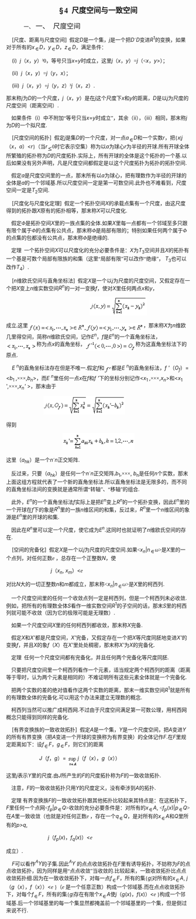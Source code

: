 <div class=Section1>
<p class=MsoNormal align=center style='text-align:center'><b><span lang=EN-US
style='font-size:15.0pt'>§</span></b><b><span lang=EN-US style='font-size:7.5pt;
font-family:宋体_GB2312'> </span></b><b><span lang=EN-US style='font-size:15.0pt;
font-family:宋体_GB2312'>4&nbsp; </span></b><b><span lang=ZH-CN style='font-size:
15.0pt;font-family:宋体_GB2312'>尺度空间与一致空间</span></b></p>
<p class=MsoNormal style='margin-left:36.0pt;text-indent:0mm'><span lang=EN-US>一、<span
style='font:7.0pt "Times New Roman"'>&nbsp; </span></span><span lang=ZH-CN
style='font-size:14.0pt;font-family:宋体_GB2312'>一、</span><span lang=EN-US
style='font-size:7.0pt'>&nbsp;&nbsp;&nbsp; </span><span lang=ZH-CN
style='font-size:14.0pt;font-family:宋体_GB2312'>尺度空间</span></p>
<p class=MsoNormal><span lang=EN-US>&nbsp;&nbsp;&nbsp; [</span><span
lang=ZH-CN style='font-family:宋体_GB2312'>尺度、距离与尺度空间</span><span lang=EN-US>]</span><span
lang=EN-US style='font-family:宋体_GB2312'>&nbsp; </span><span lang=ZH-CN
style='font-family:宋体_GB2312'>假定</span><i><span lang=EN-US>D</span></i><span
lang=ZH-CN style='font-family:宋体_GB2312'>是一个集，</span><i><span lang=EN-US>j</span></i><span
lang=ZH-CN style='font-family:宋体_GB2312'>是一个把</span><i><span lang=EN-US>D</span></i><span
lang=EN-US style='font-family:Symbol'>&acute;</span><i><span lang=EN-US>D</span></i><span
lang=ZH-CN style='font-family:宋体_GB2312'>变进</span><i><span lang=EN-US>R</span></i><sup><span
lang=EN-US>1</span></sup><span lang=ZH-CN style='font-family:宋体_GB2312'>的变换，如果对于所有的</span><i><span
lang=EN-US>x</span></i><i><sub><span lang=EN-US style='font-family:宋体_GB2312'><img
width=13 height=13
src="res/17e9d95da129bdd93c34fb6cc6aaaa52_5981_files/image002.gif"
u1:shapes="_x0000_i1025" align=absmiddle></span></sub><span lang=EN-US>D</span></i><span
lang=ZH-CN style='font-family:宋体_GB2312'>，</span><i><span lang=EN-US>y</span></i><i><sub><span
lang=EN-US style='font-family:宋体_GB2312'><img width=13 height=12
src="res/17e9d95da129bdd93c34fb6cc6aaaa52_5981_files/image003.gif"
u1:shapes="_x0000_i1026" align=absmiddle></span></sub><span lang=EN-US>D</span></i><span
lang=ZH-CN style='font-family:宋体_GB2312'>，</span><i><span lang=EN-US>z</span></i><i><sub><span
lang=EN-US style='font-family:宋体_GB2312'><img width=13 height=13
src="res/17e9d95da129bdd93c34fb6cc6aaaa52_5981_files/image004.gif"
u1:shapes="_x0000_i1027" align=absmiddle></span></sub><span lang=EN-US>D</span></i><span
lang=ZH-CN style='font-family:宋体_GB2312'>，满足条件：<i> </i></span></p>
<p class=MsoNormal><span lang=EN-US>&nbsp;&nbsp;&nbsp; (i)&nbsp; <i>j</i></span><span
lang=ZH-CN style='font-family:宋体_GB2312'>（</span><i><span lang=EN-US>x</span></i><span
lang=ZH-CN style='font-family:宋体_GB2312'>，</span><i><span lang=EN-US>y</span></i><span
lang=ZH-CN style='font-family:宋体_GB2312'>）</span><span lang=EN-US
style='font-family:Symbol'>&sup3;</span><span lang=EN-US style='font-family:宋体_GB2312'>0</span><span
lang=ZH-CN style='font-family:宋体_GB2312'>，等号只当</span><i><span lang=EN-US>x</span></i><span
lang=EN-US>=<i>y</i></span><span lang=ZH-CN style='font-family:宋体_GB2312'>时成立，这里</span><i><span
lang=EN-US>j</span></i><span lang=ZH-CN style='font-family:宋体_GB2312'>（</span><i><span
lang=EN-US>x</span></i><span lang=ZH-CN style='font-family:宋体_GB2312'>，</span><i><span
lang=EN-US>y</span></i><span lang=ZH-CN style='font-family:宋体_GB2312'>）</span><span
lang=EN-US style='font-family:宋体_GB2312'>=</span><i><span lang=EN-US>j</span></i><span
lang=ZH-CN style='font-family:宋体_GB2312'>（</span><span lang=EN-US
style='font-family:宋体_GB2312'>&lt;</span><i><span lang=EN-US>x</span></i><span
lang=ZH-CN style='font-family:宋体_GB2312'>，</span><i><span lang=EN-US>y</span></i><span
lang=EN-US>&gt;</span><span lang=ZH-CN style='font-family:宋体_GB2312'>）；</span></p>
<p class=MsoNormal><span lang=EN-US>&nbsp;&nbsp;&nbsp; (ii)&nbsp; <i>j</i></span><span
lang=ZH-CN style='font-family:宋体_GB2312'>（</span><i><span lang=EN-US>x</span></i><span
lang=ZH-CN style='font-family:宋体_GB2312'>，</span><i><span lang=EN-US>y</span></i><span
lang=ZH-CN style='font-family:宋体_GB2312'>）</span><span lang=EN-US
style='font-family:宋体_GB2312'>=</span><i><span lang=EN-US>j</span></i><span
lang=ZH-CN style='font-family:宋体_GB2312'>（</span><i><span lang=EN-US>y</span></i><span
lang=ZH-CN style='font-family:宋体_GB2312'>，</span><i><span lang=EN-US>x</span></i><span
lang=ZH-CN style='font-family:宋体_GB2312'>）；</span></p>
<p class=MsoNormal><span lang=EN-US>&nbsp;&nbsp;&nbsp; (iii)&nbsp; <i>j</i></span><span
lang=ZH-CN style='font-family:宋体_GB2312'>（</span><i><span lang=EN-US>x</span></i><span
lang=ZH-CN style='font-family:宋体_GB2312'>，</span><i><span lang=EN-US>y</span></i><span
lang=ZH-CN style='font-family:宋体_GB2312'>）</span><span lang=EN-US
style='font-family:宋体_GB2312'>+</span><i><span lang=EN-US>j</span></i><span
lang=ZH-CN style='font-family:宋体_GB2312'>（</span><i><span lang=EN-US>y</span></i><span
lang=ZH-CN style='font-family:宋体_GB2312'>，</span><i><span lang=EN-US>z</span></i><span
lang=ZH-CN style='font-family:宋体_GB2312'>）</span><span lang=EN-US
style='font-family:Symbol'>&sup3;</span><i><span lang=EN-US>j</span></i><span
lang=ZH-CN style='font-family:宋体_GB2312'>（</span><i><span lang=EN-US>x</span></i><span
lang=ZH-CN style='font-family:宋体_GB2312'>，</span><i><span lang=EN-US>z</span></i><span
lang=ZH-CN style='font-family:宋体_GB2312'>）</span><span lang=EN-US>.</span></p>
<p class=MsoNormal><span lang=ZH-CN style='font-family:宋体_GB2312'>那末称</span><i><span
lang=EN-US>j</span></i><span lang=ZH-CN style='font-family:宋体_GB2312'>为</span><i><span
lang=EN-US>D</span></i><span lang=ZH-CN style='font-family:宋体_GB2312'>的一个尺度，</span><i><span
lang=EN-US>j</span></i><span lang=ZH-CN style='font-family:宋体_GB2312'>（</span><i><span
lang=EN-US>x</span></i><span lang=ZH-CN style='font-family:宋体_GB2312'>，</span><i><span
lang=EN-US>y</span></i><span lang=ZH-CN style='font-family:宋体_GB2312'>）是在</span><i><span
lang=EN-US>j</span></i><span lang=ZH-CN style='font-family:宋体_GB2312'>这个尺度下</span><i><span
lang=EN-US>x</span></i><span lang=ZH-CN style='font-family:宋体_GB2312'>和</span><i><span
lang=EN-US>y</span></i><span lang=ZH-CN style='font-family:宋体_GB2312'>的距离，</span><i><span
lang=EN-US>D</span></i><span lang=ZH-CN style='font-family:宋体_GB2312'>是以</span><i><span
lang=EN-US>j</span></i><span lang=ZH-CN style='font-family:宋体_GB2312'>为尺度的尺度空间（距离空间）</span><span
lang=EN-US>.</span></p>
<p class=MsoNormal><span lang=EN-US style='font-family:宋体_GB2312'>&nbsp;&nbsp;&nbsp;
</span><span lang=ZH-CN style='font-family:宋体_GB2312'>如果条件（</span><span
lang=EN-US>i</span><span lang=ZH-CN style='font-family:宋体_GB2312'>）中不附加“等号只当</span><i><span
lang=EN-US>x</span></i><span lang=EN-US>=<i>y</i></span><span lang=ZH-CN
style='font-family:宋体_GB2312'>时成立”，其余（</span><span lang=EN-US>ii</span><span
lang=ZH-CN style='font-family:宋体_GB2312'>），（</span><span lang=EN-US>iii</span><span
lang=ZH-CN style='font-family:宋体_GB2312'>）相同，那末称</span><i><span lang=EN-US>j</span></i><span
lang=ZH-CN style='font-family:宋体_GB2312'>为</span><i><span lang=EN-US>D</span></i><span
lang=ZH-CN style='font-family:宋体_GB2312'>的一个拟尺度</span><span lang=EN-US>.</span></p>
<p class=MsoNormal><span lang=EN-US>&nbsp;&nbsp;&nbsp; [</span><span
lang=ZH-CN style='font-family:宋体_GB2312'>尺度空间的拓扑</span><span lang=EN-US>] </span><span
lang=EN-US style='font-family:宋体_GB2312'>&nbsp;</span><span lang=ZH-CN
style='font-family:宋体_GB2312'>假定</span><i><span lang=EN-US>j</span></i><span
lang=ZH-CN style='font-family:宋体_GB2312'>是集</span><i><span lang=EN-US>D</span></i><span
lang=ZH-CN style='font-family:宋体_GB2312'>的一个尺度，对一点</span><i><span lang=EN-US>a</span></i><i><sub><span
lang=EN-US style='font-family:宋体_GB2312'><img width=13 height=13
src="res/17e9d95da129bdd93c34fb6cc6aaaa52_5981_files/image005.gif"
u1:shapes="_x0000_i1035" align=absmiddle></span></sub><span lang=EN-US>D</span></i><span
lang=ZH-CN style='font-family:宋体_GB2312'>和一个实数</span><i><span lang=EN-US>r</span></i><span
lang=ZH-CN style='font-family:宋体_GB2312'>，把</span><span lang=EN-US
style='font-family:宋体_GB2312'>{</span><i><span lang=EN-US>x</span></i><span
lang=EN-US style='font-family:宋体_GB2312'>|</span><i><span lang=EN-US>j</span></i><span
lang=ZH-CN style='font-family:宋体_GB2312'>（</span><i><span lang=EN-US>x</span></i><span
lang=ZH-CN style='font-family:宋体_GB2312'>，</span><i><span lang=EN-US>a</span></i><span
lang=ZH-CN style='font-family:宋体_GB2312'>）</span><span lang=EN-US>&lt;<i>r</i></span><span
lang=EN-US style='font-family:宋体_GB2312'>}</span><span lang=ZH-CN
style='font-family:宋体_GB2312'>（当</span><i><span lang=EN-US>r<sub><img width=13
height=16 src="res/17e9d95da129bdd93c34fb6cc6aaaa52_5981_files/image007.gif"
u1:shapes="_x0000_i1036" align=absmiddle></sub></span></i><span lang=EN-US
style='font-family:宋体_GB2312'>0</span><span lang=ZH-CN style='font-family:宋体_GB2312'>时它表示空集）称为以</span><i><span
lang=EN-US>a</span></i><span lang=ZH-CN style='font-family:宋体_GB2312'>为球心</span><i><span
lang=EN-US>r</span></i><span lang=ZH-CN style='font-family:宋体_GB2312'>为半径的开球</span><span
lang=EN-US>.</span><span lang=ZH-CN style='font-family:宋体_GB2312'>所有开球全体所繁殖的拓扑称为</span><i><span
lang=EN-US>D</span></i><span lang=ZH-CN style='font-family:宋体_GB2312'>的尺度拓扑</span><span
lang=EN-US>.</span><span lang=ZH-CN style='font-family:宋体_GB2312'>实际上，所有开球的全体是这个拓扑的一个基</span><span
lang=EN-US>.</span><span lang=ZH-CN style='font-family:宋体_GB2312'>以后如果没有另外声明，凡是尺度空间都假定是以这个尺度拓扑为拓扑的拓扑空间</span><span
lang=EN-US>.</span></p>
<p class=MsoNormal><span lang=EN-US style='font-family:宋体_GB2312'>&nbsp;&nbsp;&nbsp;
</span><span lang=ZH-CN style='font-family:宋体_GB2312'>假定</span><i><span
lang=EN-US>a</span></i><span lang=ZH-CN style='font-family:宋体_GB2312'>是尺度空间里的一点，那末所有以</span><i><span
lang=EN-US>a</span></i><span lang=ZH-CN style='font-family:宋体_GB2312'>为球心，把有理数作为半径的开球的全体是</span><i><span
lang=EN-US>a</span></i><span lang=ZH-CN style='font-family:宋体_GB2312'>的一个邻域基</span><span
lang=EN-US>.</span><span lang=ZH-CN style='font-family:宋体_GB2312'>所以尺度空间一定是第一可数空间</span><span
lang=EN-US>.</span><span lang=ZH-CN style='font-family:宋体_GB2312'>此外也不难看到，尺度空间一定是</span><i><span
lang=EN-US>T</span></i><sub><span lang=EN-US>2</span></sub><span lang=ZH-CN
style='font-family:宋体_GB2312'>空间</span><span lang=EN-US>.</span></p>
<p class=MsoNormal><span lang=EN-US>&nbsp;&nbsp;&nbsp; [</span><span
lang=ZH-CN style='font-family:宋体_GB2312'>尺度化与尺度化定理</span><span lang=EN-US>]</span><span
lang=EN-US style='font-family:宋体_GB2312'>&nbsp; </span><span lang=ZH-CN
style='font-family:宋体_GB2312'>假定一个拓扑空间</span><i><span lang=EN-US>X</span></i><span
lang=ZH-CN style='font-family:宋体_GB2312'>的承载点集有一个尺度，由这尺度得到的拓扑跟</span><i><span
lang=EN-US>X</span></i><span lang=ZH-CN style='font-family:宋体_GB2312'>原有的拓扑相等，那末称</span><i><span
lang=EN-US>X</span></i><span lang=ZH-CN style='font-family:宋体_GB2312'>可以尺度化</span><span
lang=EN-US>.</span></p>
<p class=MsoNormal><span lang=EN-US style='font-family:宋体_GB2312'>&nbsp;&nbsp;&nbsp;
</span><span lang=ZH-CN style='font-family:宋体_GB2312'>假定<i>Φ</i>是拓扑空间</span><i><span
lang=EN-US>X</span></i><span lang=ZH-CN style='font-family:宋体_GB2312'>里的一族点集的全体</span><span
lang=EN-US>.</span><span lang=ZH-CN style='font-family:宋体_GB2312'>如果</span><i><span
lang=EN-US>X</span></i><span lang=ZH-CN style='font-family:宋体_GB2312'>里每一点都有一个邻域至多只跟有限个属于<i>Φ</i>的点集有公共点，那末称<i>Φ</i>是局部有限的；特别如果任何两个属于<i>Φ</i>的点集的包都没有公共点，那末称<i>Φ</i>是绝缘的</span><span
lang=EN-US>.</span></p>
<p class=MsoNormal><span lang=EN-US style='font-family:宋体_GB2312'>&nbsp;&nbsp;&nbsp;
</span><span lang=ZH-CN style='font-family:宋体_GB2312'>定理</span><span
lang=EN-US style='font-family:宋体_GB2312'>&nbsp; </span><span lang=ZH-CN
style='font-family:宋体_GB2312'>一个拓扑空间</span><i><span lang=EN-US>X</span></i><span
lang=ZH-CN style='font-family:宋体_GB2312'>可以尺度化的充分必要条件是：</span><i><span
lang=EN-US>X</span></i><span lang=ZH-CN style='font-family:宋体_GB2312'>为</span><i><span
lang=EN-US>T</span></i><sub><span lang=EN-US>3</span></sub><span lang=ZH-CN
style='font-family:宋体_GB2312'>空间并且</span><i><span lang=EN-US>X</span></i><span
lang=ZH-CN style='font-family:宋体_GB2312'>的拓扑有一个基是可数个局部有限族的和集（这里“局部有限”可以改作“绝缘”，</span><i><span
lang=EN-US> T</span></i><sub><span lang=EN-US>3</span></sub><span lang=ZH-CN
style='font-family:宋体_GB2312'>也可以改作</span><i><span lang=EN-US>T</span></i><sub><span
lang=EN-US>4</span></sub><span lang=ZH-CN style='font-family:宋体_GB2312'>）</span><span
lang=EN-US>.</span></p>
<p class=MsoNormal><span lang=EN-US>&nbsp;&nbsp;&nbsp; [<i>n</i></span><span
lang=ZH-CN style='font-family:宋体_GB2312'>维欧氏空间与直角坐标法</span><span lang=EN-US>] </span><span
lang=EN-US style='font-family:宋体_GB2312'>&nbsp;</span><span lang=ZH-CN
style='font-family:宋体_GB2312'>假定</span><i><span lang=EN-US>X</span></i><span
lang=ZH-CN style='font-family:宋体_GB2312'>是一个以</span><i><span lang=EN-US>j</span></i><span
lang=ZH-CN style='font-family:宋体_GB2312'>为尺度的尺度空间，又假定存在一个把</span><i><span
lang=EN-US>X</span></i><span lang=ZH-CN style='font-family:宋体_GB2312'>变上</span><i><span
lang=EN-US>n</span></i><span lang=ZH-CN style='font-family:宋体_GB2312'>维实数空间</span><i><span
lang=EN-US>R<sup>n</sup></span></i><span lang=ZH-CN style='font-family:宋体_GB2312'>的一对一变换</span><i><span
lang=EN-US>f</span></i><span lang=ZH-CN style='font-family:宋体_GB2312'>，使对</span><i><span
lang=EN-US>X</span></i><span lang=ZH-CN style='font-family:宋体_GB2312'>里任何两点</span><i><span
lang=EN-US>x</span></i><span lang=ZH-CN style='font-family:宋体_GB2312'>和</span><i><span
lang=EN-US>y</span></i><span lang=ZH-CN style='font-family:宋体_GB2312'>，</span></p>
<pre><i><span lang=EN-US>&nbsp;&nbsp;&nbsp;&nbsp;&nbsp;&nbsp;&nbsp;&nbsp;&nbsp;&nbsp;&nbsp;&nbsp;&nbsp;&nbsp;&nbsp;&nbsp;&nbsp;&nbsp;&nbsp;&nbsp;&nbsp;&nbsp;&nbsp;&nbsp;&nbsp;&nbsp; <sub><img
width=157 height=51
src="res/17e9d95da129bdd93c34fb6cc6aaaa52_5981_files/image009.gif"
u1:shapes="_x0000_i1037"></sub></span></i></pre>
<p class=MsoNormal><span lang=ZH-CN style='font-family:宋体_GB2312'>成立</span><span
lang=EN-US style='font-family:宋体_GB2312'>,</span><span lang=ZH-CN
style='font-family:宋体_GB2312'>这里</span><sub><span lang=EN-US style='font-family:
宋体_GB2312'><img width=316 height=25
src="res/17e9d95da129bdd93c34fb6cc6aaaa52_5981_files/image011.gif"
u1:shapes="_x0000_i1038" align=absmiddle></span></sub><span lang=ZH-CN
style='font-family:宋体_GB2312'>，那末称</span><i><span lang=EN-US>X</span></i><span
lang=ZH-CN style='font-family:宋体_GB2312'>为</span><i><span lang=EN-US>n</span></i><span
lang=ZH-CN style='font-family:宋体_GB2312'>维欧几里得空间，简称</span><i><span lang=EN-US>n</span></i><span
lang=ZH-CN style='font-family:宋体_GB2312'>维欧氏空间，记作</span><i><span lang=EN-US>E<sup>n</sup></span></i><span
lang=ZH-CN style='font-family:宋体_GB2312'>，</span><i><span lang=EN-US>f</span></i><span
lang=ZH-CN style='font-family:宋体_GB2312'>是</span><i><span lang=EN-US>E<sup>n</sup></span></i><span
lang=ZH-CN style='font-family:宋体_GB2312'>的一个直角坐标法，</span><sub><span lang=EN-US
style='font-family:宋体_GB2312'><img width=83 height=24
src="res/17e9d95da129bdd93c34fb6cc6aaaa52_5981_files/image013.gif"
u1:shapes="_x0000_i1039" align=absmiddle></span></sub><span lang=ZH-CN
style='font-family:宋体_GB2312'>称为点</span><i><span lang=EN-US>x</span></i><span
lang=ZH-CN style='font-family:宋体_GB2312'>的直角坐标，</span><sub><span lang=EN-US
style='font-family:宋体_GB2312'><img width=137 height=27
src="res/17e9d95da129bdd93c34fb6cc6aaaa52_5981_files/image015.gif"
u1:shapes="_x0000_i1040" align=absmiddle></span></sub><span lang=ZH-CN
style='font-family:宋体_GB2312'>称为这直角坐标法下的原点</span><span lang=EN-US>.</span></p>
<p class=MsoNormal><i><span lang=EN-US>&nbsp;&nbsp;&nbsp; E <sup>n</sup></span></i><span
lang=ZH-CN style='font-family:宋体_GB2312'>的直角坐标法存在但是不唯一</span><span lang=EN-US>.</span><span
lang=ZH-CN style='font-family:宋体_GB2312'>假定</span><i><span lang=EN-US>f</span></i><span
lang=ZH-CN style='font-family:宋体_GB2312'>和</span><i><sub><span lang=EN-US><img
width=20 height=21
src="res/17e9d95da129bdd93c34fb6cc6aaaa52_5981_files/image017.gif"
u1:shapes="_x0000_i1041" align=absmiddle></span></sub></i><span lang=ZH-CN
style='font-family:宋体_GB2312'>都是</span><i><span lang=EN-US>E <sup>n</sup></span></i><span
lang=ZH-CN style='font-family:宋体_GB2312'>的直角坐标法，</span><i><span lang=EN-US>f '</span></i><span
lang=ZH-CN style='font-family:宋体_GB2312'>（</span><i><span lang=EN-US>O<sub>f</sub></span></i><span
lang=ZH-CN style='font-family:宋体_GB2312'>）</span><span lang=EN-US>=&lt;<i>b</i><sub>1
</sub>,</span><span lang=EN-US style='font-family:Symbol'>×××</span><span
lang=EN-US>,<i>b<sub>n</sub></i>&gt;</span><span lang=ZH-CN style='font-family:
宋体_GB2312'>，而</span><i><span lang=EN-US>E <sup>n</sup></span></i><span
lang=ZH-CN style='font-family:宋体_GB2312'>里任何一点</span><i><span lang=EN-US>x</span></i><span
lang=ZH-CN style='font-family:宋体_GB2312'>在</span><i><span lang=EN-US>f</span></i><span
lang=ZH-CN style='font-family:宋体_GB2312'>和</span><i><span lang=EN-US>f '</span></i><span
lang=ZH-CN style='font-family:宋体_GB2312'>下的坐标分别记作</span><span lang=EN-US>&lt;<i>x</i><sub>1
</sub>,</span><span lang=EN-US style='font-family:Symbol'>×××</span><span
lang=EN-US>,<i>x<sub>n</sub></i>&gt;</span><span lang=ZH-CN style='font-family:
宋体_GB2312'>和</span><span lang=EN-US>&lt;<i>x</i><sub>1 </sub>',</span><span
lang=EN-US style='font-family:Symbol'>×××</span><span lang=EN-US>,<i>x<sub>n</sub>'
</i>&gt;</span><span lang=ZH-CN style='font-family:宋体_GB2312'>，那末由于</span></p>
<pre><span lang=EN-US style='font-family:宋体_GB2312'>&nbsp;&nbsp;&nbsp;&nbsp;&nbsp;&nbsp;&nbsp;&nbsp;&nbsp;&nbsp;&nbsp;&nbsp;&nbsp;&nbsp;&nbsp;&nbsp;&nbsp;&nbsp;&nbsp;&nbsp;&nbsp;&nbsp;&nbsp;&nbsp;&nbsp;&nbsp;&nbsp;&nbsp; <sub><img
width=224 height=51
src="res/17e9d95da129bdd93c34fb6cc6aaaa52_5981_files/image019.gif"
u1:shapes="_x0000_i1042"></sub></span></pre>
<p class=MsoNormal><span lang=ZH-CN style='font-family:宋体_GB2312'>得到</span></p>
<p class=MsoNormal align=center style='text-align:center'><sub><span
lang=EN-US style='font-family:宋体_GB2312'><img width=197 height=45
src="res/17e9d95da129bdd93c34fb6cc6aaaa52_5981_files/image021.gif"
u1:shapes="_x0000_i1043"></span></sub></p>
<p class=MsoNormal><span lang=ZH-CN style='font-family:宋体_GB2312'>这里（</span><i><span
lang=EN-US>a<sub>hk</sub></span></i><span lang=ZH-CN style='font-family:宋体_GB2312'>）是一个</span><i><span
lang=EN-US>n</span></i><span lang=EN-US style='font-family:Symbol'>&acute;</span><i><span
lang=EN-US>n</span></i><span lang=ZH-CN style='font-family:宋体_GB2312'>正交矩阵</span><span
lang=EN-US>.</span></p>
<p class=MsoNormal><span lang=EN-US style='font-family:宋体_GB2312'>&nbsp;&nbsp;&nbsp;
</span><span lang=ZH-CN style='font-family:宋体_GB2312'>反过来，只要（</span><i><span
lang=EN-US>a<sub>hk</sub></span></i><span lang=ZH-CN style='font-family:宋体_GB2312'>）是任何一个</span><i><span
lang=EN-US>n</span></i><span lang=EN-US style='font-family:Symbol'>&acute;</span><i><span
lang=EN-US>n</span></i><span lang=ZH-CN style='font-family:宋体_GB2312'>正交矩阵</span><span
lang=EN-US style='font-family:宋体_GB2312'>,</span><i><span lang=EN-US>b</span></i><sub><span
lang=EN-US>1</span></sub><span lang=EN-US>,</span><span lang=EN-US
style='font-family:Symbol'>×××</span><span lang=EN-US>,<i> b</i><sub>n</sub></span><span
lang=ZH-CN style='font-family:宋体_GB2312'>是任何</span><i><span lang=EN-US>n</span></i><span
lang=ZH-CN style='font-family:宋体_GB2312'>个实数，那末上面这组方程就代表了一个新的直角坐标法</span><span
lang=EN-US>.</span><span lang=ZH-CN style='font-family:宋体_GB2312'>所以直角坐标法是无限多的，而不同的直角坐标法间的变换就是通常所谓“转轴”、“移轴”的组合</span><span
lang=EN-US>.</span></p>
<p class=MsoNormal><span lang=EN-US style='font-family:宋体_GB2312'>&nbsp;&nbsp;&nbsp;
</span><span lang=ZH-CN style='font-family:宋体_GB2312'>此外，</span><i><span
lang=EN-US>E<sup>n</sup></span></i><span lang=ZH-CN style='font-family:宋体_GB2312'>的一个直角坐标法</span><i><span
lang=EN-US>f</span></i><span lang=ZH-CN style='font-family:宋体_GB2312'>实际上是把</span><i><span
lang=EN-US>E<sup>n</sup></span></i><span lang=ZH-CN style='font-family:宋体_GB2312'>变上</span><i><span
lang=EN-US>R<sup>n</sup></span></i><span lang=ZH-CN style='font-family:宋体_GB2312'>的一个拓扑变换，因此</span><i><span
lang=EN-US>E<sup>n</sup></span></i><span lang=ZH-CN style='font-family:宋体_GB2312'>里的一个开球在</span><i><span
lang=EN-US>f</span></i><span lang=ZH-CN style='font-family:宋体_GB2312'>下的象是</span><i><span
lang=EN-US>R<sup>n</sup></span></i><span lang=ZH-CN style='font-family:宋体_GB2312'>里的一族</span><i><span
lang=EN-US>n</span></i><span lang=ZH-CN style='font-family:宋体_GB2312'>维区间的和集，反过来，</span><i><span
lang=EN-US>R<sup>n</sup></span></i><span lang=ZH-CN style='font-family:宋体_GB2312'>里一个</span><i><span
lang=EN-US>n</span></i><span lang=ZH-CN style='font-family:宋体_GB2312'>维区间的象源是</span><i><span
lang=EN-US>E<sup>n</sup></span></i><span lang=ZH-CN style='font-family:宋体_GB2312'>里的开球的和集</span><span
lang=EN-US>.</span></p>
<p class=MsoNormal><span lang=EN-US style='font-family:宋体_GB2312'>&nbsp;&nbsp;&nbsp;
</span><span lang=ZH-CN style='font-family:宋体_GB2312'>因此在</span><i><span
lang=EN-US>R<sup>n</sup></span></i><span lang=ZH-CN style='font-family:宋体_GB2312'>里可以定一个尺度，使它成为</span><i><span
lang=EN-US>E<sup>n</sup></span></i><span lang=EN-US>.</span><span lang=ZH-CN
style='font-family:宋体_GB2312'>这同时也就证明了</span><i><span lang=EN-US>n</span></i><span
lang=ZH-CN style='font-family:宋体_GB2312'>维欧氏空间的存在</span><span lang=EN-US>.</span></p>
<p class=MsoNormal><span lang=EN-US>&nbsp;&nbsp;&nbsp; [</span><span
lang=ZH-CN style='font-family:宋体_GB2312'>空间的完备化</span><span lang=EN-US>] </span><span
lang=EN-US style='font-family:宋体_GB2312'>&nbsp;</span><span lang=ZH-CN
style='font-family:宋体_GB2312'>假定</span><i><span lang=EN-US>X</span></i><span
lang=ZH-CN style='font-family:宋体_GB2312'>是一个以</span><i><span lang=EN-US>j</span></i><span
lang=ZH-CN style='font-family:宋体_GB2312'>为尺度的尺度空间</span><span lang=EN-US>.</span><span
lang=ZH-CN style='font-family:宋体_GB2312'>如果</span><span lang=EN-US
style='font-family:宋体_GB2312'>&lt;</span><i><span lang=EN-US>x<sub>n</sub></span></i><span
lang=EN-US>|<i>n</i></span><i><sub><span lang=EN-US style='font-family:宋体_GB2312'><img
width=13 height=13
src="res/17e9d95da129bdd93c34fb6cc6aaaa52_5981_files/image022.gif"
u1:shapes="_x0000_i1044" align=absmiddle></span></sub></i><i><span lang=ZH-CN
style='font-family:宋体_GB2312'>ω</span></i><span lang=EN-US style='font-family:
宋体_GB2312'>&gt;</span><span lang=ZH-CN style='font-family:宋体_GB2312'>是</span><i><span
lang=EN-US>X</span></i><span lang=ZH-CN style='font-family:宋体_GB2312'>里的一个点列，对任何正数</span><i><span
lang=EN-US style='font-family:Symbol'>e</span></i><i><span lang=EN-US
style='font-family:宋体_GB2312'> </span></i><span lang=ZH-CN style='font-family:
宋体_GB2312'>，总存在一个正整数</span><i><span lang=EN-US>N</span></i><span lang=ZH-CN
style='font-family:宋体_GB2312'>，使</span></p>
<p class=MsoNormal><i><span lang=EN-US>&nbsp;&nbsp;&nbsp;&nbsp;&nbsp;&nbsp;&nbsp;&nbsp;&nbsp;&nbsp;&nbsp;&nbsp;&nbsp;&nbsp;&nbsp;&nbsp;&nbsp;&nbsp;&nbsp;&nbsp;&nbsp;&nbsp;&nbsp;&nbsp;&nbsp;&nbsp;&nbsp;&nbsp;&nbsp;&nbsp;
j</span></i><span lang=ZH-CN style='font-family:宋体_GB2312'>（</span><i><span
lang=EN-US>x<sub>n</sub></span></i><span lang=EN-US>,<i> x<sub>m</sub></i></span><span
lang=ZH-CN style='font-family:宋体_GB2312'>）</span><span lang=EN-US>&lt;</span><i><span
lang=EN-US style='font-family:Symbol'>e</span></i></p>
<p class=MsoNormal><span lang=ZH-CN style='font-family:宋体_GB2312'>对比</span><i><span
lang=EN-US>N</span></i><span lang=ZH-CN style='font-family:宋体_GB2312'>大的一切正整数</span><i><span
lang=EN-US>n</span></i><span lang=ZH-CN style='font-family:宋体_GB2312'>和</span><i><span
lang=EN-US>m</span></i><span lang=ZH-CN style='font-family:宋体_GB2312'>都成立，那末称</span><span
lang=EN-US style='font-family:宋体_GB2312'>&lt;</span><i><span lang=EN-US>x<sub>n</sub></span></i><span
lang=EN-US>|<i>n</i></span><i><sub><span lang=EN-US style='font-family:宋体_GB2312'><img
width=13 height=13
src="res/17e9d95da129bdd93c34fb6cc6aaaa52_5981_files/image023.gif"
u1:shapes="_x0000_i1045" align=absmiddle></span></sub></i><i><span lang=ZH-CN
style='font-family:宋体_GB2312'>ω</span></i><span lang=EN-US style='font-family:
宋体_GB2312'>&gt;</span><span lang=ZH-CN style='font-family:宋体_GB2312'>是</span><i><span
lang=EN-US>X</span></i><span lang=ZH-CN style='font-family:宋体_GB2312'>里的柯西列</span><span
lang=EN-US>.</span></p>
<p class=MsoNormal><span lang=EN-US style='font-family:宋体_GB2312'>&nbsp;&nbsp;&nbsp;
</span><span lang=ZH-CN style='font-family:宋体_GB2312'>一个尺度空间里的任何一个收敛点列一定是柯西列，但是一个柯西列未必收敛</span><span
lang=EN-US>.</span><span lang=ZH-CN style='font-family:宋体_GB2312'>例如，把所有的有理数全体</span><i><span
lang=EN-US>S</span></i><span lang=ZH-CN style='font-family:宋体_GB2312'>看作一维实数空间</span><i><span
lang=EN-US>R</span></i><sup><span lang=EN-US>1</span></sup><span lang=ZH-CN
style='font-family:宋体_GB2312'>的子空间的话，那末</span><i><span lang=EN-US>S</span></i><span
lang=ZH-CN style='font-family:宋体_GB2312'>里的柯西列就可能不收敛（因为它的极限可能是无理数）</span><span
lang=EN-US>.</span></p>
<p class=MsoNormal><span lang=EN-US style='font-family:宋体_GB2312'>&nbsp;&nbsp;&nbsp;
</span><span lang=ZH-CN style='font-family:宋体_GB2312'>如果一个尺度空间</span><i><span
lang=EN-US>X</span></i><span lang=ZH-CN style='font-family:宋体_GB2312'>里的任何柯西列都收敛，那末称</span><i><span
lang=EN-US>X</span></i><span lang=ZH-CN style='font-family:宋体_GB2312'>完备</span><span
lang=EN-US>.</span></p>
<p class=MsoNormal><span lang=EN-US style='font-family:宋体_GB2312'>&nbsp;&nbsp;&nbsp;
</span><span lang=ZH-CN style='font-family:宋体_GB2312'>假定</span><i><span
lang=EN-US>X</span></i><span lang=ZH-CN style='font-family:宋体_GB2312'>和</span><i><span
lang=EN-US>X'</span></i><span lang=ZH-CN style='font-family:宋体_GB2312'>都是尺度空间，</span><i><span
lang=EN-US>X'</span></i><span lang=ZH-CN style='font-family:宋体_GB2312'>完备，又假定存在一个把</span><i><span
lang=EN-US>X</span></i><span lang=ZH-CN style='font-family:宋体_GB2312'>等尺度同胚地变进</span><i><span
lang=EN-US>X'</span></i><span lang=ZH-CN style='font-family:宋体_GB2312'>的变换</span><i><span
lang=EN-US>f</span></i><span lang=ZH-CN style='font-family:宋体_GB2312'>，并且</span><i><span
lang=EN-US>X</span></i><span lang=ZH-CN style='font-family:宋体_GB2312'>的象</span><i><span
lang=EN-US>f</span></i><span lang=ZH-CN style='font-family:宋体_GB2312'>（</span><i><span
lang=EN-US>X</span></i><span lang=ZH-CN style='font-family:宋体_GB2312'>）在</span><i><span
lang=EN-US>X'</span></i><span lang=ZH-CN style='font-family:宋体_GB2312'>里处处稠密，那末称</span><i><span
lang=EN-US>X'</span></i><span lang=ZH-CN style='font-family:宋体_GB2312'>为</span><i><span
lang=EN-US>X</span></i><span lang=ZH-CN style='font-family:宋体_GB2312'>的完备化</span><span
lang=EN-US>.</span></p>
<p class=MsoNormal><span lang=EN-US style='font-family:宋体_GB2312'>&nbsp;&nbsp;&nbsp;
</span><span lang=ZH-CN style='font-family:宋体_GB2312'>定理</span><span
lang=EN-US style='font-family:宋体_GB2312'>&nbsp; </span><span lang=ZH-CN
style='font-family:宋体_GB2312'>任何一个尺度空间都有完备化，并且任何两个完备化等尺度同胚</span><span
lang=EN-US>.</span></p>
<p class=MsoNormal><span lang=EN-US style='font-family:宋体_GB2312'>&nbsp;&nbsp;&nbsp;
</span><span lang=ZH-CN style='font-family:宋体_GB2312'>只要把尺度空间里一个柯西列看作一个元素，适当规定两个柯西列的距离（距离等于零时，认为两个元素是相同的）不难证明所有这些元素全体就是一个完备化</span><span
lang=EN-US>.</span></p>
<p class=MsoNormal><span lang=EN-US style='font-family:宋体_GB2312'>&nbsp;&nbsp;&nbsp;
</span><span lang=ZH-CN style='font-family:宋体_GB2312'>把两个实数的差的绝对值看作这两个实数的距离，那末一维实数空间</span><i><span
lang=EN-US>R</span></i><sup><span lang=EN-US>1</span></sup><span lang=ZH-CN
style='font-family:宋体_GB2312'>就是所有的有理数全体的完备化</span><span lang=EN-US>.</span><span
lang=ZH-CN style='font-family:宋体_GB2312'>可以用这个办法来建立无理数的概念</span><span
lang=EN-US>.</span></p>
<p class=MsoNormal><span lang=EN-US style='font-family:宋体_GB2312'>&nbsp;&nbsp;&nbsp;
</span><span lang=ZH-CN style='font-family:宋体_GB2312'>柯西列当然可以推广成柯西网</span><span
lang=EN-US>.</span><span lang=ZH-CN style='font-family:宋体_GB2312'>不过由于尺度空间满足第一可数公理，用柯西网概念只能得到同样的完备化</span><span
lang=EN-US>.</span></p>
<p class=MsoNormal><span lang=EN-US>&nbsp;&nbsp;&nbsp; [</span><span
lang=ZH-CN style='font-family:宋体_GB2312'>有界变换族的一致收敛拓扑</span><span lang=EN-US>] </span><span
lang=EN-US style='font-family:宋体_GB2312'>&nbsp;</span><span lang=ZH-CN
style='font-family:宋体_GB2312'>假定</span><i><span lang=EN-US>A</span></i><span
lang=ZH-CN style='font-family:宋体_GB2312'>是一个集，</span><i><span lang=EN-US>Y</span></i><span
lang=ZH-CN style='font-family:宋体_GB2312'>是一个尺度空间，把</span><i><span lang=EN-US>A</span></i><span
lang=ZH-CN style='font-family:宋体_GB2312'>变进</span><i><span lang=EN-US>Y</span></i><span
lang=EN-US style='font-family:宋体_GB2312'> </span><span lang=ZH-CN
style='font-family:宋体_GB2312'>的所有有界变换（把</span><i><span lang=EN-US>A</span></i><span
lang=ZH-CN style='font-family:宋体_GB2312'>变进一个开球的变换称为有界变换）的全体记作</span><i><span
lang=EN-US>F</span></i><span lang=EN-US>.</span><span lang=ZH-CN
style='font-family:宋体_GB2312'>在</span><i><span lang=EN-US>F</span></i><span
lang=ZH-CN style='font-family:宋体_GB2312'>里规定距离如下：设</span><i><span lang=EN-US>f</span></i><i><sub><span
lang=EN-US style='font-family:宋体_GB2312'><img width=13 height=14
src="res/17e9d95da129bdd93c34fb6cc6aaaa52_5981_files/image024.gif"
u1:shapes="_x0000_i1046" align=absmiddle></span></sub><span lang=EN-US>F</span></i><span
lang=ZH-CN style='font-family:宋体_GB2312'>，</span><i><span lang=EN-US>g</span></i><i><sub><span
lang=EN-US style='font-family:宋体_GB2312'><img width=13 height=13
src="res/17e9d95da129bdd93c34fb6cc6aaaa52_5981_files/image025.gif"
u1:shapes="_x0000_i1047" align=absmiddle></span></sub><span lang=EN-US>F</span></i><span
lang=ZH-CN style='font-family:宋体_GB2312'>，则它们的距离</span></p>
<p class=MsoNormal><i><span lang=EN-US>&nbsp;&nbsp;&nbsp;&nbsp;&nbsp;&nbsp;&nbsp;&nbsp;&nbsp;&nbsp;&nbsp;&nbsp;&nbsp;&nbsp;&nbsp;&nbsp;&nbsp;&nbsp;&nbsp;&nbsp;&nbsp;&nbsp;
J</span></i><span lang=ZH-CN style='font-family:宋体_GB2312'>（</span><i><span
lang=EN-US>f</span></i><span lang=ZH-CN style='font-family:宋体_GB2312'>，</span><i><span
lang=EN-US>g</span></i><span lang=ZH-CN style='font-family:宋体_GB2312'>）</span><span
lang=EN-US>= <sub><img width=28 height=32
src="res/17e9d95da129bdd93c34fb6cc6aaaa52_5981_files/image027.gif"
u1:shapes="_x0000_i1048" align=absmiddle></sub><i>j</i></span><span lang=ZH-CN
style='font-family:宋体_GB2312'>（</span><i><span lang=EN-US>f</span></i><span
lang=ZH-CN style='font-family:宋体_GB2312'>（</span><i><span lang=EN-US>x</span></i><span
lang=ZH-CN style='font-family:宋体_GB2312'>），</span><i><span lang=EN-US>g</span></i><span
lang=ZH-CN style='font-family:宋体_GB2312'>（</span><i><span lang=EN-US>x</span></i><span
lang=ZH-CN style='font-family:宋体_GB2312'>））</span></p>
<p class=MsoNormal><span lang=ZH-CN style='font-family:宋体_GB2312'>这里</span><i><span
lang=EN-US>j</span></i><span lang=ZH-CN style='font-family:宋体_GB2312'>表示</span><i><span
lang=EN-US>Y</span></i><span lang=ZH-CN style='font-family:宋体_GB2312'>里的尺度</span><span
lang=EN-US>.</span><span lang=ZH-CN style='font-family:宋体_GB2312'>由</span><i><span
lang=EN-US>J</span></i><span lang=ZH-CN style='font-family:宋体_GB2312'>所产生的</span><i><span
lang=EN-US>F</span></i><span lang=ZH-CN style='font-family:宋体_GB2312'>的尺度拓扑称为</span><i><span
lang=EN-US>F</span></i><span lang=ZH-CN style='font-family:宋体_GB2312'>的一致收敛拓扑</span><span
lang=EN-US>.</span></p>
<p class=MsoNormal><span lang=EN-US style='font-family:宋体_GB2312'>&nbsp;&nbsp;&nbsp;
</span><span lang=ZH-CN style='font-family:宋体_GB2312'>注意，</span><i><span
lang=EN-US>F</span></i><span lang=ZH-CN style='font-family:宋体_GB2312'>的一致收敛拓扑只用</span><i><span
lang=EN-US>Y</span></i><span lang=ZH-CN style='font-family:宋体_GB2312'>的尺度定义，没有牵涉到</span><i><span
lang=EN-US>A</span></i><span lang=ZH-CN style='font-family:宋体_GB2312'>的拓扑</span><span
lang=EN-US>.</span></p>
<p class=MsoNormal><span lang=EN-US style='font-family:宋体_GB2312'>&nbsp;&nbsp;&nbsp;
</span><span lang=ZH-CN style='font-family:宋体_GB2312'>定理 有界变换族</span><i><span
lang=EN-US>F</span></i><span lang=ZH-CN style='font-family:宋体_GB2312'>的一致收敛拓扑跟其他拓扑比较起来其特点是：在这拓扑下，</span><i><span
lang=EN-US>F</span></i><span lang=ZH-CN style='font-family:宋体_GB2312'>里任何一个点网</span><span
lang=EN-US style='font-family:宋体_GB2312'>&lt;</span><i><span lang=EN-US>f<sub>p</sub></span></i><span
lang=EN-US>|<i>p</i></span><i><sub><span lang=EN-US style='font-family:宋体_GB2312'><img
width=13 height=13
src="res/17e9d95da129bdd93c34fb6cc6aaaa52_5981_files/image028.gif"
u1:shapes="_x0000_i1049" align=absmiddle></span></sub><span lang=EN-US>Q</span></i><span
lang=EN-US style='font-family:宋体_GB2312'>&gt;</span><span lang=ZH-CN
style='font-family:宋体_GB2312'>收敛的充分必要条件是：对所有的</span><i><span lang=EN-US>x</span></i><i><sub><span
lang=EN-US style='font-family:宋体_GB2312'><img width=13 height=13
src="res/17e9d95da129bdd93c34fb6cc6aaaa52_5981_files/image029.gif"
u1:shapes="_x0000_i1050" align=absmiddle></span></sub><span lang=EN-US>A</span></i><span
lang=EN-US>,</span><span lang=EN-US style='font-family:宋体_GB2312'> &lt;</span><i><span
lang=EN-US>f<sub>p</sub></span></i><span lang=EN-US>(<i>x</i>)|<i>p</i></span><i><sub><span
lang=EN-US style='font-family:宋体_GB2312'><img width=13 height=13
src="res/17e9d95da129bdd93c34fb6cc6aaaa52_5981_files/image030.gif"
u1:shapes="_x0000_i1051" align=absmiddle></span></sub><span lang=EN-US>Q</span></i><span
lang=EN-US style='font-family:宋体_GB2312'>&gt;</span><span lang=ZH-CN
style='font-family:宋体_GB2312'>在</span><i><span lang=EN-US>A</span></i><span
lang=ZH-CN style='font-family:宋体_GB2312'>里一致收敛（也就是对任何正数</span><i><span
lang=EN-US style='font-family:Symbol'>e</span></i><span lang=EN-US
style='font-family:宋体_GB2312'> </span><span lang=ZH-CN style='font-family:宋体_GB2312'>，存在一个</span><i><span
lang=EN-US>q</span></i><i><sub><span lang=EN-US style='font-family:宋体_GB2312'><img
width=13 height=13
src="res/17e9d95da129bdd93c34fb6cc6aaaa52_5981_files/image031.gif"
u1:shapes="_x0000_i1052" align=absmiddle></span></sub><span lang=EN-US>Q</span></i><span
lang=ZH-CN style='font-family:宋体_GB2312'>，是对所有的</span><i><span lang=EN-US>x</span></i><i><sub><span
lang=EN-US style='font-family:宋体_GB2312'><img width=13 height=13
src="res/17e9d95da129bdd93c34fb6cc6aaaa52_5981_files/image032.gif"
u1:shapes="_x0000_i1053" align=absmiddle></span></sub><span lang=EN-US>A</span></i><span
lang=ZH-CN style='font-family:宋体_GB2312'>和</span><i><span lang=EN-US>Q</span></i><span
lang=ZH-CN style='font-family:宋体_GB2312'>里所有的</span><i><span lang=EN-US>p&gt;q</span></i><span
lang=EN-US>,</span></p>
<p class=MsoNormal><i><span lang=EN-US>&nbsp;&nbsp;&nbsp;&nbsp;&nbsp;&nbsp;&nbsp;&nbsp;&nbsp;&nbsp;&nbsp;&nbsp;&nbsp;&nbsp;&nbsp;&nbsp;&nbsp;&nbsp;&nbsp;&nbsp;&nbsp;&nbsp;&nbsp;&nbsp;&nbsp;&nbsp;&nbsp;&nbsp;
j</span></i><span lang=ZH-CN style='font-family:宋体_GB2312'>（</span><i><span
lang=EN-US>f<sub>p</sub></span></i><span lang=EN-US>(<i>x</i>)</span><span
lang=ZH-CN style='font-family:宋体_GB2312'>，</span><i><span lang=EN-US>f<sub>q</sub></span></i><span
lang=EN-US>(<i>x</i>)</span><span lang=ZH-CN style='font-family:宋体_GB2312'>）</span><span
lang=EN-US>&lt;</span><i><span lang=EN-US style='font-family:Symbol'>e</span></i></p>
<p class=MsoNormal><span lang=ZH-CN style='font-family:宋体_GB2312'>成立）</span><span
lang=EN-US>.</span></p>
<p class=MsoNormal><i><span lang=EN-US>&nbsp;&nbsp;&nbsp; F</span></i><span
lang=ZH-CN style='font-family:宋体_GB2312'>可以看作</span><i><sup><span lang=EN-US>A</span></sup><span
lang=EN-US>Y</span></i><span lang=ZH-CN style='font-family:宋体_GB2312'>的子集</span><span
lang=EN-US>.</span><span lang=ZH-CN style='font-family:宋体_GB2312'>因此</span><i><sup><span
lang=EN-US>A</span></sup><span lang=EN-US>Y </span></i><span lang=ZH-CN
style='font-family:宋体_GB2312'>的点点收敛拓扑在</span><i><span lang=EN-US>F</span></i><span
lang=ZH-CN style='font-family:宋体_GB2312'>里有诱导拓扑，不妨称为</span><i><span lang=EN-US>F</span></i><span
lang=ZH-CN style='font-family:宋体_GB2312'>的点点收敛拓扑，因为同样是用“点点收敛”当收敛的</span><span
lang=EN-US>.</span><span lang=ZH-CN style='font-family:宋体_GB2312'>比较起来，一致收敛拓扑比点点收敛拓扑细</span><span
lang=EN-US>.</span><span lang=ZH-CN style='font-family:宋体_GB2312'>因为在一致收敛拓扑下，对每一点</span><i><span
lang=EN-US>f</span></i><i><sub><span lang=EN-US style='font-family:宋体_GB2312'><img
width=13 height=13
src="res/17e9d95da129bdd93c34fb6cc6aaaa52_5981_files/image033.gif"
u1:shapes="_x0000_i1054" align=absmiddle></span></sub><span lang=EN-US>F</span></i><span
lang=ZH-CN style='font-family:宋体_GB2312'>，所有的集</span><span lang=EN-US
style='font-family:宋体_GB2312'>{</span><i><span lang=EN-US>g</span></i><span
lang=EN-US style='font-family:宋体_GB2312'>|</span><span lang=ZH-CN
style='font-family:宋体_GB2312'>对所有的</span><i><span lang=EN-US>x</span></i><i><sub><span
lang=EN-US style='font-family:宋体_GB2312'><img width=13 height=13
src="res/17e9d95da129bdd93c34fb6cc6aaaa52_5981_files/image034.gif"
u1:shapes="_x0000_i1055" align=absmiddle></span></sub><span lang=EN-US>A</span></i><span
lang=EN-US>, <i>j</i></span><span lang=ZH-CN style='font-family:宋体_GB2312'>（</span><i><span
lang=EN-US>g</span></i><span lang=ZH-CN style='font-family:宋体_GB2312'>（</span><i><span
lang=EN-US>x</span></i><span lang=ZH-CN style='font-family:宋体_GB2312'>），</span><i><span
lang=EN-US>f</span></i><span lang=ZH-CN style='font-family:宋体_GB2312'>（</span><i><span
lang=EN-US>x</span></i><span lang=ZH-CN style='font-family:宋体_GB2312'>））</span><span
lang=EN-US>&lt;</span><i><span lang=EN-US style='font-family:Symbol'>e</span></i><span
lang=EN-US style='font-family:宋体_GB2312'> }</span><span lang=ZH-CN
style='font-family:宋体_GB2312'>（</span><i><span lang=EN-US style='font-family:
Symbol'>e</span></i><span lang=EN-US style='font-family:宋体_GB2312'> </span><span
lang=ZH-CN style='font-family:宋体_GB2312'>是一个任意正数）构成一个邻域基</span><span
lang=EN-US>.</span><span lang=ZH-CN style='font-family:宋体_GB2312'>而在点点收敛拓扑下，对每个</span><i><span
lang=EN-US>f</span></i><i><sub><span lang=EN-US style='font-family:宋体_GB2312'><img
width=13 height=13
src="res/17e9d95da129bdd93c34fb6cc6aaaa52_5981_files/image035.gif"
u1:shapes="_x0000_i1056" align=absmiddle></span></sub><span lang=EN-US>F</span></i><span
lang=ZH-CN style='font-family:宋体_GB2312'>，所有的集</span><span lang=EN-US
style='font-family:宋体_GB2312'>{</span><i><span lang=EN-US>g</span></i><span
lang=EN-US style='font-family:宋体_GB2312'>|</span><span lang=ZH-CN
style='font-family:宋体_GB2312'>存在有限个</span><i><span lang=EN-US>x</span></i><i><sub><span
lang=EN-US style='font-family:宋体_GB2312'><img width=13 height=13
src="res/17e9d95da129bdd93c34fb6cc6aaaa52_5981_files/image036.gif"
u1:shapes="_x0000_i1057" align=absmiddle></span></sub><span lang=EN-US>A</span></i><span
lang=ZH-CN style='font-family:宋体_GB2312'>使</span><i><span lang=EN-US>j</span></i><span
lang=ZH-CN style='font-family:宋体_GB2312'>（</span><i><span lang=EN-US>g</span></i><span
lang=EN-US>(<i>x</i>)</span><span lang=ZH-CN style='font-family:宋体_GB2312'>，</span><i><span
lang=EN-US>f</span></i><span lang=EN-US>(<i>x</i>)</span><span lang=ZH-CN
style='font-family:宋体_GB2312'>）</span><span lang=EN-US>&lt;</span><i><span
lang=EN-US style='font-family:Symbol'>e</span></i><span lang=EN-US> </span><span
lang=EN-US style='font-family:宋体_GB2312'>}</span><span lang=ZH-CN
style='font-family:宋体_GB2312'>构成一个邻域基</span><span lang=EN-US>.</span><span
lang=ZH-CN style='font-family:宋体_GB2312'>后一个邻域基里的每一个集显然都掩盖前一个邻域基里的一个集，但是倒过来说不行</span><span
lang=EN-US>.</span></p>
</div>